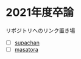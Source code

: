 # 2021年度卒論
リポジトリへのリンク置き場

- [ ] [supachan](https://portal.sfc.wide.ad.jp/en/meetings/2021f/gp2_pre-submission/supachan)
- [ ] [masatora](https://portal.sfc.wide.ad.jp/en/meetings/2021f/GP2_presentation/masatora)
